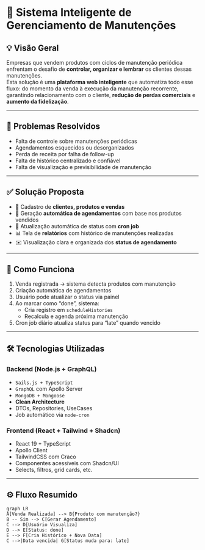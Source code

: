 # 🧭 Sistema Inteligente de Gerenciamento de Manutenções

## 💡 Visão Geral

Empresas que vendem produtos com ciclos de manutenção periódica enfrentam o desafio de **controlar, organizar e lembrar** os clientes dessas manutenções.  
Esta solução é uma **plataforma web inteligente** que automatiza todo esse fluxo: do momento da venda à execução da manutenção recorrente, garantindo relacionamento com o cliente, **redução de perdas comerciais** e **aumento da fidelização**.

---

## 🎯 Problemas Resolvidos

- Falta de controle sobre manutenções periódicas
- Agendamentos esquecidos ou desorganizados
- Perda de receita por falha de follow-up
- Falta de histórico centralizado e confiável
- Falta de visualização e previsibilidade de manutenção

---

## ✅ Solução Proposta

- 💼 Cadastro de **clientes, produtos e vendas**
- 📆 Geração **automática de agendamentos** com base nos produtos vendidos
- 🧠 Atualização automática de status com **cron job**
- 📊 Tela de **relatórios** com histórico de manutenções realizadas
- ✉️ Visualização clara e organizada dos **status de agendamento**

---

## 🧩 Como Funciona

1. Venda registrada → sistema detecta produtos com manutenção
2. Criação automática de agendamentos
3. Usuário pode atualizar o status via painel
4. Ao marcar como “done”, sistema:
   - Cria registro em `scheduleHistories`
   - Recalcula e agenda próxima manutenção
5. Cron job diário atualiza status para “late” quando vencido

---

## 🛠 Tecnologias Utilizadas

### Backend (Node.js + GraphQL)

- `Sails.js + TypeScript`
- `GraphQL` com Apollo Server
- `MongoDB + Mongoose`
- **Clean Architecture**
- DTOs, Repositories, UseCases
- Job automático via `node-cron`

### Frontend (React + Tailwind + Shadcn)

- React 19 + TypeScript
- Apollo Client
- TailwindCSS com Craco
- Componentes acessíveis com Shadcn/UI
- Selects, filtros, grid cards, etc.

---

## ⚙️ Fluxo Resumido

```mermaid
graph LR
A[Venda Realizada] --> B{Produto com manutenção?}
B -- Sim --> C[Gerar Agendamento]
C --> D[Usuário Visualiza]
D --> E[Status: done]
E --> F[Cria Histórico + Nova Data]
C -->|Data vencida| G[Status muda para: late]
